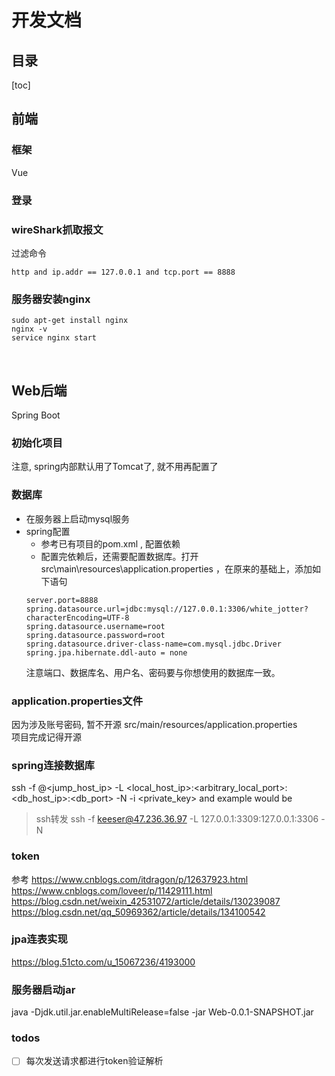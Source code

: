 # 开发文档

## 目录
[toc]

## 前端
### 框架
Vue

### 登录

### wireShark抓取报文
过滤命令  
```
http and ip.addr == 127.0.0.1 and tcp.port == 8888
```

### 服务器安装nginx  
```shell
sudo apt-get install nginx  
nginx -v
service nginx start
```

<br>

## Web后端
Spring Boot

### 初始化项目
注意, spring内部默认用了Tomcat了, 就不用再配置了  

### 数据库
- 在服务器上启动mysql服务  
- spring配置
    - 参考已有项目的pom.xml , 配置依赖  
    - 配置完依赖后，还需要配置数据库。打开 src\main\resources\application.properties ，在原来的基础上，添加如下语句  
    ```
    server.port=8888
    spring.datasource.url=jdbc:mysql://127.0.0.1:3306/white_jotter?characterEncoding=UTF-8
    spring.datasource.username=root
    spring.datasource.password=root
    spring.datasource.driver-class-name=com.mysql.jdbc.Driver
    spring.jpa.hibernate.ddl-auto = none
    ```
    注意端口、数据库名、用户名、密码要与你想使用的数据库一致。

### application.properties文件
因为涉及账号密码, 暂不开源
src/main/resources/application.properties  
项目完成记得开源  

### spring连接数据库
ssh -f <user>@<jump_host_ip> -L <local_host_ip>:<arbitrary_local_port>:<db_host_ip>:<db_port> -N -i <private_key>
and example would be

> ssh转发
ssh -f keeser@47.236.36.97 -L 127.0.0.1:3309:127.0.0.1:3306 -N 

### token
参考 
https://www.cnblogs.com/itdragon/p/12637923.html  
https://www.cnblogs.com/loveer/p/11429111.html  
https://blog.csdn.net/weixin_42531072/article/details/130239087  
https://blog.csdn.net/qq_50969362/article/details/134100542  


### jpa连表实现
https://blog.51cto.com/u_15067236/4193000  

### 服务器启动jar
java -Djdk.util.jar.enableMultiRelease=false -jar Web-0.0.1-SNAPSHOT.jar



### todos
- [ ] 每次发送请求都进行token验证解析  
